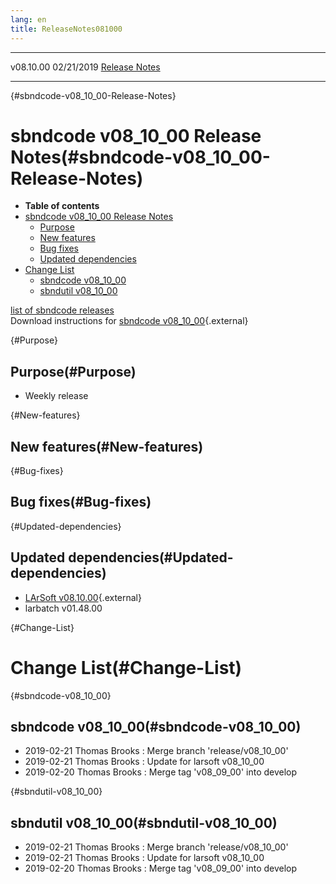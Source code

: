 ```yaml
---
lang: en
title: ReleaseNotes081000
---
```


  ----------- ------------ -- -- ------------------------------------------------------
  v08.10.00   02/21/2019         [Release Notes](ReleaseNotes081000.html)
  ----------- ------------ -- -- ------------------------------------------------------

{#sbndcode-v08_10_00-Release-Notes}

sbndcode v08\_10\_00 Release Notes(#sbndcode-v08_10_00-Release-Notes)
======================================================================================

-   **Table of contents**
-   [sbndcode v08\_10\_00 Release
    Notes](#sbndcode-v08_10_00-Release-Notes)
    -   [Purpose](#Purpose)
    -   [New features](#New-features)
    -   [Bug fixes](#Bug-fixes)
    -   [Updated dependencies](#Updated-dependencies)
-   [Change List](#Change-List)
    -   [sbndcode v08\_10\_00](#sbndcode-v08_10_00)
    -   [sbndutil v08\_10\_00](#sbndutil-v08_10_00)

[list of sbndcode
releases](List_of_SBND_code_releases.html)\
Download instructions for [sbndcode
v08\_10\_00](http://scisoft.fnal.gov/scisoft/bundles/sbnd/v08_10_00/sbndcode-v08_10_00.html){.external}

{#Purpose}

Purpose(#Purpose)
----------------------------------

-   Weekly release

{#New-features}

New features(#New-features)
--------------------------------------------

{#Bug-fixes}

Bug fixes(#Bug-fixes)
--------------------------------------

{#Updated-dependencies}

Updated dependencies(#Updated-dependencies)
------------------------------------------------------------

-   [LArSoft
    v08.10.00](https://cdcvs.fnal.gov/redmine/projects/larsoft/wiki/ReleaseNotes081000){.external}
-   larbatch v01.48.00

{#Change-List}

Change List(#Change-List)
==========================================

{#sbndcode-v08_10_00}

sbndcode v08\_10\_00(#sbndcode-v08_10_00)
----------------------------------------------------------

-   2019-02-21 Thomas Brooks : Merge branch \'release/v08\_10\_00\'
-   2019-02-21 Thomas Brooks : Update for larsoft v08\_10\_00
-   2019-02-20 Thomas Brooks : Merge tag \'v08\_09\_00\' into develop

{#sbndutil-v08_10_00}

sbndutil v08\_10\_00(#sbndutil-v08_10_00)
----------------------------------------------------------

-   2019-02-21 Thomas Brooks : Merge branch \'release/v08\_10\_00\'
-   2019-02-21 Thomas Brooks : Update for larsoft v08\_10\_00
-   2019-02-20 Thomas Brooks : Merge tag \'v08\_09\_00\' into develop
